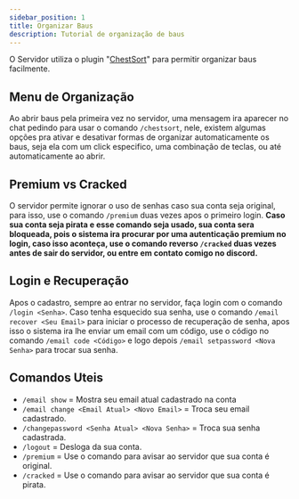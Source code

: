 ```yaml
---
sidebar_position: 1
title: Organizar Baus
description: Tutorial de organização de baus
---
```


O Servidor utiliza o plugin "[ChestSort](https://www.spigotmc.org/resources/chestsort-api.59773/)" para permitir organizar baus facilmente.

## Menu de Organização

Ao abrir baus pela primeira vez no servidor, uma mensagem ira aparecer no chat pedindo para usar o comando `/chestsort`, nele, existem algumas opções pra ativar e desativar formas de organizar automaticamente os baus, seja ela com um click especifico, uma combinação de teclas, ou até automaticamente ao abrir.

## Premium vs Cracked

O servidor permite ignorar o uso de senhas caso sua conta seja original, para isso, use o comando `/premium` duas vezes apos o primeiro login. **Caso sua conta seja pirata e esse comando seja usado, sua conta sera bloqueada, pois o sistema ira procurar por uma autenticação premium no login, caso isso aconteça, use o comando reverso `/cracked` duas vezes antes de sair do servidor, ou entre em contato comigo no discord.**

## Login e Recuperação

Apos o cadastro, sempre ao entrar no servidor, faça login com o comando `/login <Senha>`. Caso tenha esquecido sua senha, use o comando `/email recover <Seu Email>` para iniciar o processo de recuperação de senha, apos isso o sistema ira lhe enviar um email com um código, use o código no comando `/email code <Código>` e logo depois `/email setpassword <Nova Senha>` para trocar sua senha.

## Comandos Uteis

- `/email show` = Mostra seu email atual cadastrado na conta
- `/email change <Email Atual> <Novo Email>` = Troca seu email cadastrado.
- `/changepassword <Senha Atual> <Nova Senha>` = Troca sua senha cadastrada.
- `/logout` = Desloga da sua conta.
- `/premium` = Use o comando para avisar ao servidor que sua conta é original.
- `/cracked` = Use o comando para avisar ao servidor que sua conta é pirata.
